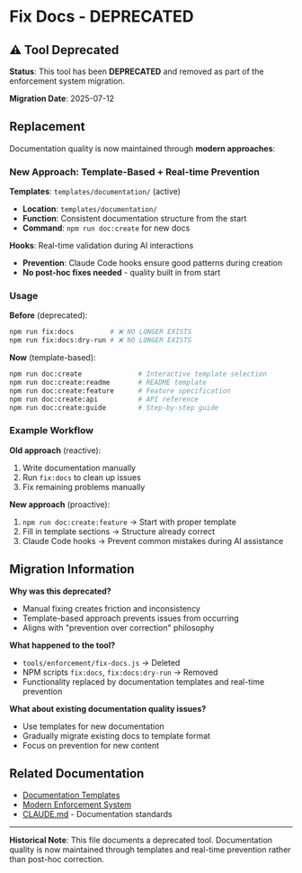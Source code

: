 # Fix Docs - DEPRECATED

## ⚠️ Tool Deprecated

**Status**: This tool has been **DEPRECATED** and removed as part of the enforcement system migration.

**Migration Date**: 2025-07-12

## Replacement

Documentation quality is now maintained through **modern approaches**:

### New Approach: Template-Based + Real-time Prevention

**Templates**: `templates/documentation/` (active)
- **Location**: `templates/documentation/`
- **Function**: Consistent documentation structure from the start
- **Command**: `npm run doc:create` for new docs

**Hooks**: Real-time validation during AI interactions
- **Prevention**: Claude Code hooks ensure good patterns during creation
- **No post-hoc fixes needed** - quality built in from start

### Usage

**Before** (deprecated):
```bash
npm run fix:docs         # ❌ NO LONGER EXISTS
npm run fix:docs:dry-run # ❌ NO LONGER EXISTS
```

**Now** (template-based):
```bash
npm run doc:create              # Interactive template selection
npm run doc:create:readme       # README template
npm run doc:create:feature      # Feature specification
npm run doc:create:api          # API reference
npm run doc:create:guide        # Step-by-step guide
```

### Example Workflow

**Old approach** (reactive):
1. Write documentation manually
2. Run `fix:docs` to clean up issues
3. Fix remaining problems manually

**New approach** (proactive):
1. `npm run doc:create:feature` → Start with proper template
2. Fill in template sections → Structure already correct
3. Claude Code hooks → Prevent common mistakes during AI assistance

## Migration Information

**Why was this deprecated?**
- Manual fixing creates friction and inconsistency
- Template-based approach prevents issues from occurring
- Aligns with "prevention over correction" philosophy

**What happened to the tool?**
- `tools/enforcement/fix-docs.js` → Deleted
- NPM scripts `fix:docs`, `fix:docs:dry-run` → Removed
- Functionality replaced by documentation templates and real-time prevention

**What about existing documentation quality issues?**
- Use templates for new documentation
- Gradually migrate existing docs to template format
- Focus on prevention for new content

## Related Documentation

- [Documentation Templates](../guides/documentation/template-usage.md)
- [Modern Enforcement System](../guides/enforcement/comprehensive-enforcement-system-documentation.md)
- [CLAUDE.md](../../CLAUDE.md) - Documentation standards

---

**Historical Note**: This file documents a deprecated tool. Documentation quality is now maintained through templates and real-time prevention rather than post-hoc correction.